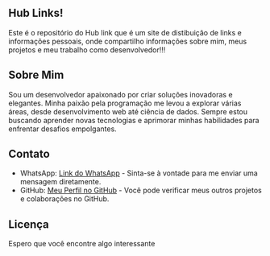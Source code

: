 
   <p align="center">

   ## Hub Links!
   
   <p/> 
  <p>Este é o repositório do Hub link que é um site de distibuição de links e informações pessoais, onde compartilho informações sobre mim, meus projetos e meu trabalho como desenvolvedor!!!</p>

   ## Sobre Mim

  <p>Sou um desenvolvedor apaixonado por criar soluções inovadoras e elegantes. Minha paixão pela programação me levou a explorar várias áreas, desde desenvolvimento web até ciência de dados. Sempre estou buscando aprender novas tecnologias e aprimorar minhas habilidades para enfrentar desafios empolgantes.</p>  
  <h2>Contato</h2>
  <ul>
    <li>WhatsApp: <a href="https://wa.me/+5599991887848">Link do WhatsApp</a> - Sinta-se à vontade para me enviar uma mensagem diretamente.</li>
    <li>GitHub: <a href="https://github.com/pauloRodri29">Meu Perfil no GitHub</a> - Você pode verificar meus outros projetos e colaborações no GitHub.</li>
  </ul>
  
   ## Licença

  <p>Espero que você encontre algo interessante</p>
